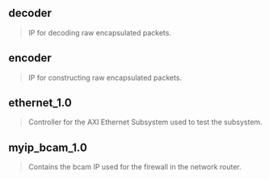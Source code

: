 ## decoder
> IP for decoding raw encapsulated packets.
## encoder
> IP for constructing raw encapsulated packets.
## ethernet_1.0
> Controller for the AXI Ethernet Subsystem used to test the subsystem.
## myip_bcam_1.0
> Contains the bcam IP used for the firewall in the network router.